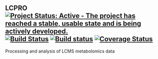 ## LCPRO  [![Project Status: Active - The project has reached a stable, usable state and is being actively developed.](http://www.repostatus.org/badges/0.1.0/active.svg)](http://www.repostatus.org/#active) [![Build Status](https://travis-ci.org/wilsontom/LCPRO.svg)](https://travis-ci.org/wilsontom/LCPRO) [![Build status](https://ci.appveyor.com/api/projects/status/490edqjodu6rorjx/branch/master?svg=true)](https://ci.appveyor.com/project/wilsontom/lcpro-efqax/branch/master) [![Coverage Status](https://coveralls.io/repos/wilsontom/LCPRO/badge.svg?branch=master&service=github)](https://coveralls.io/github/wilsontom/LCPRO?branch=master)



Processing and analysis of LCMS metabolomics data
